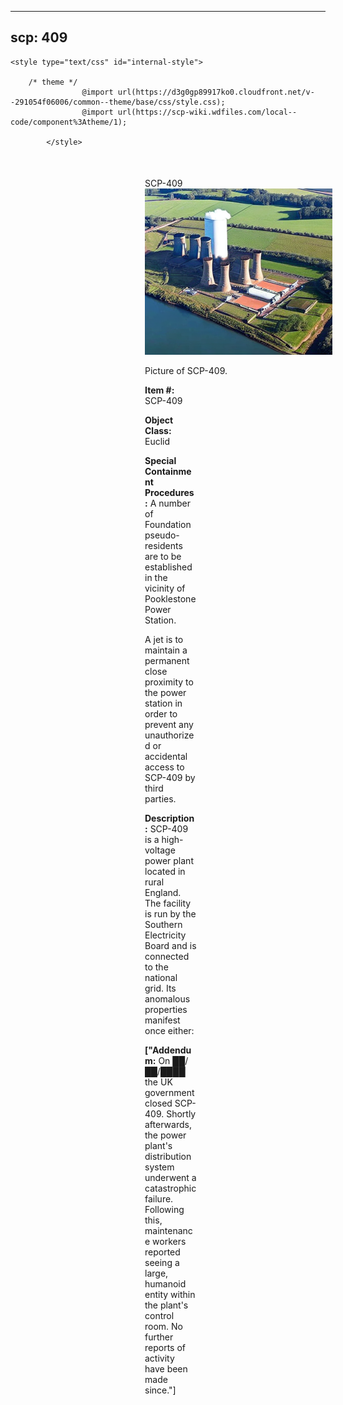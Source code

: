 
---
scp: 409
---

<head>
    <title>409 - SCP Foundation</title>
    
    <style type="text/css" id="internal-style">
                
        /* theme */
                    @import url(https://d3g0gp89917ko0.cloudfront.net/v--291054f06006/common--theme/base/css/style.css);
                    @import url(https://scp-wiki.wdfiles.com/local--code/component%3Atheme/1);
            
            </style>
<style>
iframe.scpnet-interwiki-frame { height: 0; }
</style>

</head>

<div id="main-content" style="margin: 50px 206px 20px 215px;">
<div id="action-area-top"></div>
<div id="page-title">SCP-409</div>
<div id="page-content">
<div style="text-align: right;"></div>
<div class="scp-image-block block-right" style="width:300px;"><img src="https://raw.githubusercontent.com/lucmaki/this-scp-does-not-exist/main/imgs/409.png" style="width:300px;" alt="409.jpg" class="image">
<div class="scp-image-caption" style="width:300px;">
<p>Picture of SCP-409.</p>
</div>
</div>
<p><strong>Item #:</strong> SCP-409</p>
<p><strong>Object Class:</strong> Euclid</p>
<p><strong>Special Containment Procedures:</strong> A number of Foundation pseudo-residents are to be established in the vicinity of Pooklestone Power Station.</p><p>A jet is to maintain a permanent close proximity to the power station in order to prevent any unauthorized or accidental access to SCP-409 by third parties.</p>
<p><strong>Description:</strong> SCP-409 is a high-voltage power plant located in rural England. The facility is run by the Southern Electricity Board and is connected to the national grid. Its anomalous properties manifest once either:</p>
<p> <strong>["Addendum:</strong> On ██/██/████ the UK government closed SCP-409. Shortly afterwards, the power plant's distribution system underwent a catastrophic failure. Following this, maintenance workers reported seeing a large, humanoid entity within the plant's control room. No further reports of activity have been made since."]</p>

<div class="footer-wikiwalk-nav">
<div style="text-align: center;">
</div>
</div>
</div>
</div>
</div>